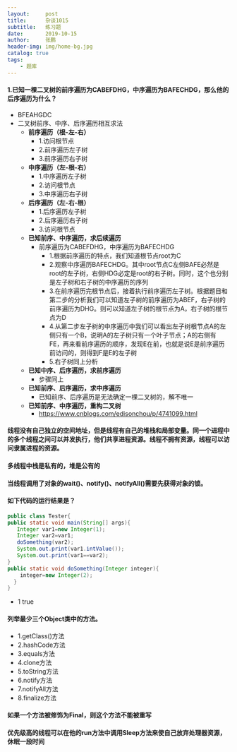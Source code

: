 ```yaml
---
layout:     post 
title:      杂谈1015
subtitle:   练习题
date:       2019-10-15
author:     张鹏
header-img: img/home-bg.jpg
catalog: true   
tags:                         
    - 题库
---
```


#### 1.已知一棵二叉树的前序遍历为CABEFDHG，中序遍历为BAFECHDG，那么他的后序遍历为什么？

- BFEAHGDC
- 二叉树前序、中序、后序遍历相互求法
   - **前序遍历（根-左-右）**
      - 1.访问根节点
      - 2.前序遍历左子树
      - 3.前序遍历右子树
   - **中序遍历（左-根-右）**
      - 1.中序遍历左子树
      - 2.访问根节点
      - 3.中序遍历右子树
   - **后序遍历（左-右-根）**
      - 1.后序遍历左子树
      - 2.后序遍历右子树
      - 3.访问根节点
   - **已知前序、中序遍历，求后续遍历**
      - 前序遍历为CABEFDHG，中序遍历为BAFECHDG
         - 1.根据前序遍历的特点，我们知道根节点root为C
         - 2.观察中序遍历BAFECHDG。其中root节点C左侧BAFE必然是root的左子树，右侧HDG必定是root的右子树。同时，这个也分别是左子树和右子树的中序遍历的序列
         - 3.在前序遍历完根节点后，接着执行前序遍历左子树。根据题目和第二步的分析我们可以知道左子树的前序遍历为ABEF，右子树的前序遍历为DHG。则可以知道左子树的根节点为A，右子树的根节点为D
         - 4.从第二步左子树的中序遍历中我们可以看出左子树根节点A的左侧只有一个B，说明A的左子树只有一个叶子节点；A的右侧有FE，再来看前序遍历的顺序，发现E在前，也就是说E是前序遍历前访问的，则得到F是E的左子树
         - 5.右子树同上分析
   - **已知中序、后序遍历，求前序遍历**
      - 步骤同上
   - **已知前序、后序遍历，求中序遍历**
      - 已知前序、后序遍历是无法确定一棵二叉树的，解不唯一
   - **已知前序、中序遍历，重构二叉树**
      - https://www.cnblogs.com/edisonchou/p/4741099.html

#### 线程没有自己独立的空间地址，但是线程有自己的堆栈和局部变量。同一个进程中的多个线程之间可以并发执行，他们共享进程资源。线程不拥有资源，线程可以访问隶属进程的资源。

#### 多线程中栈是私有的，堆是公有的

#### 当线程调用了对象的wait()、notify()、notifyAll()需要先获得对象的锁。

#### 如下代码的运行结果是？

```java
public class Tester{
public static void main(String[] args){
   Integer var1=new Integer(1);
   Integer var2=var1;
   doSomething(var2);
   System.out.print(var1.intValue());
   System.out.print(var1==var2);
}
public static void doSomething(Integer integer){
    integer=new Integer(2);
  }
}
```

- 1 true

#### 列举最少三个Object类中的方法。

- 1.getClass()方法
- 2.hashCode方法
- 3.equals方法
- 4.clone方法
- 5.toString方法
- 6.notify方法
- 7.notifyAll方法
- 8.finalize方法

#### 如果一个方法被修饰为Final，则这个方法不能被重写

#### 优先级高的线程可以在他的run方法中调用Sleep方法来使自己放弃处理器资源，休眠一段时间